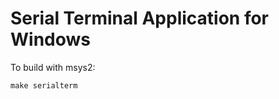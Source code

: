 Serial Terminal Application for Windows
=======================================

To build with msys2:

    make serialterm
